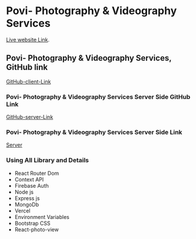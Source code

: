# Povi- Photography & Videography Services

[Live website Link](https://povi-user-auth.web.app/).

## Povi- Photography & Videography Services, GitHub link

[GitHub-client-Link](https://github.com/Porgramming-Hero-web-course/b6a11-service-review-client-side-sauravmondal24)

### Povi- Photography & Videography Services Server Side GitHub Link

[GitHub-server-Link ](https://github.com/Porgramming-Hero-web-course/b6a11-service-review-server-side-sauravmondal24)

### Povi- Photography & Videography Services Server Side Link

[Server](https://povi-server.vercel.app/)

### Using All Library and Details

- React Router Dom
- Context API
- Firebase Auth
- Node js
- Express js
- MongoDb
- Vercel
- Environment Variables
- Bootstrap CSS
- React-photo-view
